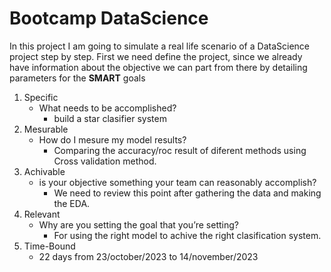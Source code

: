 # Bootcamp DataScience
In this project I am going to simulate a real life scenario of a DataScience project step by step.
First we need define the project, since we already have information about the objective we can part from there by detailing parameters for the **SMART** goals

1. Specific
    - What needs to be accomplished?
        - build a star clasifier system
2. Mesurable
    - How do I mesure my model results?
        - Comparing the accuracy/roc result of diferent methods using Cross validation method.
3. Achivable
    - is your objective something your team can reasonably accomplish?
        - We need to review this point after gathering the data and making the EDA.
4. Relevant
    - Why are you setting the goal that you’re setting?
        - For using the right model to achive the right clasification system.
5. Time-Bound
    - 22 days from 23/october/2023 to 14/november/2023